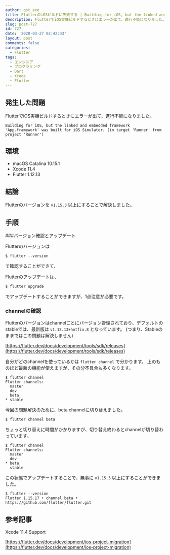 ```yaml
---
author: qst_exe
title: FlutterのiOSビルドに失敗する | Building for iOS, but the linked and embedded framework 'App.framework' was built for iOS Simulator. (in target 'Runner' from project 'Runner')
description: FlutterでiOS実機ビルドするときにエラーが出て、進行不能になりました。 Building for iOS, but the linked and embedded framework 'App.framework' was built for iOS Simulator. (in target 'Runner' from project 'Runner')
slug: post-727
id: 727
date: '2020-03-27 02:42:43'
layout: post
comments: false
categories:
  - Flutter
tags:
  - エンジニア
  - プログラミング
  - Dart
  - Xcode
  - Flutter
---
```


## 発生した問題

FlutterでiOS実機ビルドするときにエラーが出て、進行不能になりました。

```
Building for iOS, but the linked and embedded framework 'App.framework' was built for iOS Simulator. (in target 'Runner' from project 'Runner')
```

## 環境

- macOS Catalina 10.15.1
- Xcode 11.4
- Flutter 1.12.13


## 結論

Flutterのバージョンを `v1.15.3` 以上にすることで解決しました。

## 手順

###バージョン確認とアップデート

Flutterのバージョンは

```
$ flutter --version
```

で確認することができて、

Flutterのアップデートは、

```
$ flutter upgrade
```

でアップデートすることができますが、1点注意が必要です。

### channelの確認

Flutterのバージョンはchannelごとにバージョン管理されており、デフォルトのstableでは、最新版は `v1.12.13+hotfix.8` となっています。
(つまり、Stableのままではこの問題は解決しません)

[https://flutter.dev/docs/development/tools/sdk/releases](https://flutter.dev/docs/development/tools/sdk/releases)

自分がどのchannelを使っているかは `flutter channel` で分かります。
上のものほど最新の機能が使えますが、その分不具合も多くなります。

```
$ flutter channel
Flutter channels:
  master
  dev
  beta
* stable
```

今回の問題解決のために、beta channelに切り替えました。

```
$ flutter channel beta
```
ちょっと切り替えに時間がかかりますが、切り替え終わるとchannelが切り替わっています。

```
$ flutter channel
Flutter channels:
  master
  dev
* beta
  stable
```

この状態でアップデートすることで、無事に `v1.15.3` 以上にすることができました。

```
$ flutter --version
Flutter 1.15.17 • channel beta • https://github.com/flutter/flutter.git
```

## 参考記事

Xcode 11.4 Support

[https://flutter.dev/docs/development/ios-project-migration](https://flutter.dev/docs/development/ios-project-migration)


